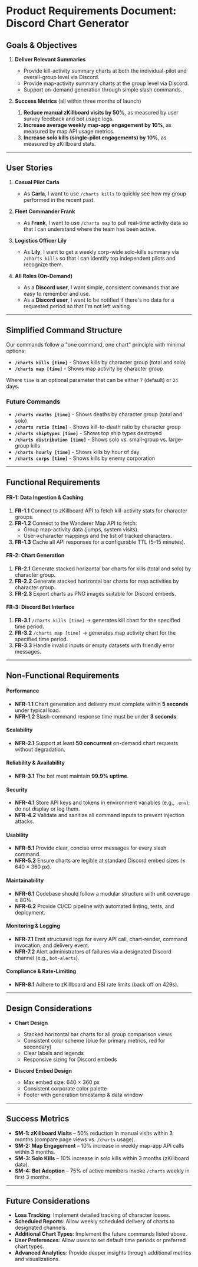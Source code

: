 # Product Requirements Document: Discord Chart Generator

## Goals & Objectives

1. **Deliver Relevant Summaries**

   - Provide kill-activity summary charts at both the individual-pilot and overall-group level via Discord.
   - Provide map-activity summary charts at the group level via Discord.
   - Support on-demand generation through simple slash commands.

2. **Success Metrics** (all within three months of launch)
   1. **Reduce manual zKillboard visits by 50%**, as measured by user survey feedback and bot usage logs.
   2. **Increase average weekly map-app engagement by 10%**, as measured by map API usage metrics.
   3. **Increase solo kills (single-pilot engagements) by 10%**, as measured by zKillboard stats.

---

## User Stories

1. **Casual Pilot Carla**

   - As **Carla**, I want to use `/charts kills` to quickly see how my group performed in the recent past.

2. **Fleet Commander Frank**

   - As **Frank**, I want to use `/charts map` to pull real-time activity data so that I can understand where the team has been active.

3. **Logistics Officer Lily**

   - As **Lily**, I want to get a weekly corp-wide solo-kills summary via `/charts kills` so that I can identify top independent pilots and recognize them.

4. **All Roles (On-Demand)**
   - As a **Discord user**, I want simple, consistent commands that are easy to remember and use.
   - As a **Discord user**, I want to be notified if there's no data for a requested period so that I'm not left waiting.

---

## Simplified Command Structure

Our commands follow a "one command, one chart" principle with minimal options:

- **`/charts kills [time]`** - Shows kills by character group (total and solo)
- **`/charts map [time]`** - Shows map activity by character group

Where `time` is an optional parameter that can be either `7` (default) or `24` days.

### Future Commands

- **`/charts deaths [time]`** - Shows deaths by character group (total and solo)
- **`/charts ratio [time]`** - Shows kill-to-death ratio by character group
- **`/charts shiptypes [time]`** - Shows top ship types destroyed
- **`/charts distribution [time]`** - Shows solo vs. small-group vs. large-group kills
- **`/charts hourly [time]`** - Shows kills by hour of day
- **`/charts corps [time]`** - Shows kills by enemy corporation

---

## Functional Requirements

#### FR-1: Data Ingestion & Caching

1. **FR-1.1** Connect to zKillboard API to fetch kill-activity stats for character groups.
2. **FR-1.2** Connect to the Wanderer Map API to fetch:
   - Group map-activity data (jumps, system visits).
   - User→character mappings and the list of tracked characters.
3. **FR-1.3** Cache all API responses for a configurable TTL (5–15 minutes).

#### FR-2: Chart Generation

1. **FR-2.1** Generate stacked horizontal bar charts for kills (total and solo) by character group.
2. **FR-2.2** Generate stacked horizontal bar charts for map activities by character group.
3. **FR-2.3** Export charts as PNG images suitable for Discord embeds.

#### FR-3: Discord Bot Interface

1. **FR-3.1** `/charts kills [time]` → generates kill chart for the specified time period.
2. **FR-3.2** `/charts map [time]` → generates map activity chart for the specified time period.
3. **FR-3.3** Handle invalid inputs or empty datasets with friendly error messages.

---

## Non-Functional Requirements

#### Performance

- **NFR-1.1** Chart generation and delivery must complete within **5 seconds** under typical load.
- **NFR-1.2** Slash-command response time must be under **3 seconds**.

#### Scalability

- **NFR-2.1** Support at least **50 concurrent** on-demand chart requests without degradation.

#### Reliability & Availability

- **NFR-3.1** The bot must maintain **99.9% uptime**.

#### Security

- **NFR-4.1** Store API keys and tokens in environment variables (e.g., `.env`); do not display or log them.
- **NFR-4.2** Validate and sanitize all command inputs to prevent injection attacks.

#### Usability

- **NFR-5.1** Provide clear, concise error messages for every slash command.
- **NFR-5.2** Ensure charts are legible at standard Discord embed sizes (≤ 640 × 360 px).

#### Maintainability

- **NFR-6.1** Codebase should follow a modular structure with unit coverage ≥ 80%.
- **NFR-6.2** Provide CI/CD pipeline with automated linting, tests, and deployment.

#### Monitoring & Logging

- **NFR-7.1** Emit structured logs for every API call, chart-render, command invocation, and delivery event.
- **NFR-7.2** Alert administrators of failures via a designated Discord channel (e.g., `bot-alerts`).

#### Compliance & Rate-Limiting

- **NFR-8.1** Adhere to zKillboard and ESI rate limits (back off on 429s).

---

## Design Considerations

- **Chart Design**

  - Stacked horizontal bar charts for all group comparison views
  - Consistent color scheme (blue for primary metrics, red for secondary)
  - Clear labels and legends
  - Responsive sizing for Discord embeds

- **Discord Embed Design**
  - Max embed size: 640 × 360 px
  - Consistent corporate color palette
  - Footer with generation timestamp & data window

---

## Success Metrics

- **SM-1: zKillboard Visits** – 50% reduction in manual visits within 3 months (compare page views vs. `/charts` usage).
- **SM-2: Map Engagement** – 10% increase in weekly map-app API calls within 3 months.
- **SM-3: Solo Kills** – 10% increase in solo kills within 3 months (zKillboard data).
- **SM-4: Bot Adoption** – 75% of active members invoke `/charts` weekly in first 3 months.

---

## Future Considerations

- **Loss Tracking**: Implement detailed tracking of character losses.
- **Scheduled Reports**: Allow weekly scheduled delivery of charts to designated channels.
- **Additional Chart Types**: Implement the future commands listed above.
- **User Preferences**: Allow users to set default time periods or preferred chart types.
- **Advanced Analytics**: Provide deeper insights through additional metrics and visualizations.
